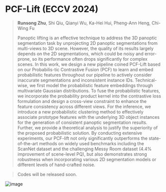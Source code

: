 # PCF-Lift (ECCV 2024)


> **Runsong Zhu**, Shi Qiu, Qianyi Wu, Ka-Hei Hui, Pheng-Ann Heng, Chi-Wing Fu
> 
> Panoptic lifting is an effective technique to address the 3D panoptic segmentation task by unprojecting 2D panoptic segmentations from multi-views to 3D scene. However, the quality of its results largely depends on the 2D segmentations, which could be noisy and error-prone, so its performance often drops significantly for complex scenes. In this work, we design a new pipeline coined PCF-Lift based on our Probabilis-tic Contrastive Fusion (PCF) to learn and embed probabilistic features throughout our pipeline to actively consider inaccurate segmentations and inconsistent instance IDs. Technical-wise, we first model the probabilistic feature embeddings through multivariate Gaussian distributions. To fuse the probabilistic features, we incorporate the probability product kernel into the contrastive loss formulation and design a cross-view constraint to enhance the feature consistency across different views. For the inference, we introduce a new probabilistic clustering method to effectively associate prototype features with the underlying 3D object instances for the generation of consistent panoptic segmentation results. Further, we provide a theoretical analysis to justify the superiority of the proposed probabilistic solution. By conducting extensive experiments, our PCF-lift not only significantly outperforms the state-of-the-art methods on widely used benchmarks including the ScanNet dataset and the challenging Messy Room dataset (4.4% improvement of scene-level PQ), but also demonstrates strong robustness when incorporating various 2D segmentation models or different levels of hand-crafted noise.

> Codes will be released soon.

![image](https://github.com/yashbhalgat/Contrastive-Lift/assets/8559512/30f48101-548d-4d79-857f-b64b64087e66)




